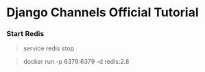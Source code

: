 # Django Channels Official Tutorial

### Start Redis

> service redis stop

> docker run -p 6379:6379 -d redis:2.8

